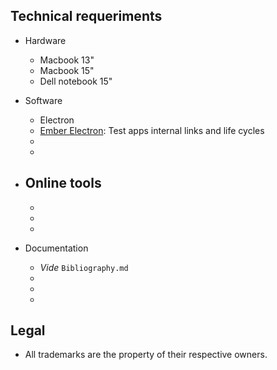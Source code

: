 ## Technical requeriments ##

* Hardware
     - Macbook 13"
	 - Macbook 15"
	 - Dell notebook 15"
 
* Software
     - Electron
     - [Ember Electron](https://ember-electron.js.org/): Test apps internal links and life cycles
     - 
     - 
* Online tools
     - 
     - 
     - 
     - 
     
* Documentation
     - _Vide_ `Bibliography.md`
     - 
     - 
     - 
     
## Legal ##

* All trademarks are the property of their respective owners.